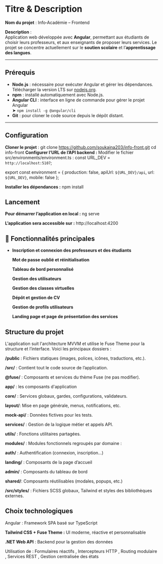 # Titre & Description

**Nom du projet** : Info‑Académie – Frontend

**Description** :  
Application web développée avec **Angular**, permettant aux étudiants de choisir leurs professeurs, et aux enseignants de proposer leurs services. Le projet se concentre actuellement sur le **soutien scolaire** et l’**apprentissage des langues**.

---

## Prérequis

- **Node.js** : nécessaire pour exécuter Angular et gérer les dépendances. Télécharger la version LTS sur [nodejs.org](https://nodejs.org/).
- **npm** : installé automatiquement avec Node.js.
- **Angular CLI** : interface en ligne de commande pour gérer le projet Angular  
  ➤ `npm install -g @angular/cli`
- **Git** : pour cloner le code source depuis le dépôt distant.

---

## Configuration

**Cloner le projet** :
git clone https://github.com/soukaina203/info-front.git
cd info-front
**Configurer l’URL de l’API backend :**
Modifier le fichier src/environments/environment.ts :
const URL_DEV = `http://localhost:5107`;

export const environment = {
  production: false,
  apiUrl: `${URL_DEV}/api`,
  url: `${URL_DEV}`,
  mobile: false
};

**Installer les dépendances :**
npm install
## Lancement
**Pour démarrer l’application en local :**
ng serve

**L’application sera accessible sur :**
http://localhost:4200

## 📌 Fonctionnalités principales
- **Inscription et connexion des professeurs et des étudiants**

    **Mot de passe oublié et réinitialisation**

    **Tableau de bord personnalisé**

    **Gestion des utilisateurs**

    **Gestion des classes virtuelles**

    **Dépôt et gestion de CV**

    **Gestion de profils utilisateurs**

    **Landing page et page de présentation des services**


## Structure du projet
L'application suit l'architecture MVVM et utilise le Fuse Theme pour la structure et l’interface. Voici les principaux dossiers :

 **/public** : Fichiers statiques (images, polices, icônes, traductions, etc.).

 **/src/** : Contient tout le code source de l’application.

 **@fuse/** : Composants et services du thème Fuse (ne pas modifier).

 **app/** : les composants d'application 

 **core/** : Services globaux, gardes, configurations, validateurs.

 **layout/**: Mise en page générale, menus, notifications, etc.

 **mock-api/** : Données fictives pour les tests.

 **services/** : Gestion de la logique métier et appels API.

 **utils/** : Fonctions utilitaires partagées.

 **modules/** : Modules fonctionnels regroupés par domaine :

 **auth/** : Authentification (connexion, inscription…)

 **landing/** : Composants de la page d’accueil

 **admin/** : Composants du tableau de bord

 **shared/**: Composants réutilisables (modales, popups, etc.)

 **/src/styles/** : Fichiers SCSS globaux, Tailwind et styles des bibliothèques externes.

## Choix technologiques
Angular : Framework SPA basé sur TypeScript

**Tailwind CSS + Fuse Theme :** UI moderne, réactive et personnalisable

**.NET Web API** : Backend pour la gestion des données

Utilisation de : Formulaires réactifs , Intercepteurs HTTP , Routing modulaire , Services REST , Gestion centralisée des états


